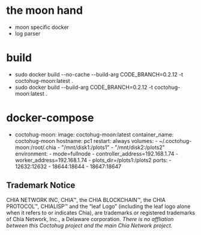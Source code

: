 # the moon hand
- moon specific docker
- log parser

# build
- sudo docker build --no-cache --build-arg CODE_BRANCH=0.2.12 -t coctohug-moon:latest .
- sudo docker build --build-arg CODE_BRANCH=0.2.12 -t coctohug-moon:latest .

# docker-compose
- coctohug-moon: 
        image: coctohug-moon:latest 
        container_name: coctohug-moon
        hostname: pc1 
        restart: always 
        volumes: 
            - ~/.coctohug-moon:/root/.chia 
            - "/mnt/disk1:/plots1" 
            - "/mnt/disk2:/plots2" 
        environment: 
            - mode=fullnode 
            - controller_address=192.168.1.74 
            - worker_address=192.168.1.74
            - plots_dir=/plots1:/plots2 
        ports: 
            - 12632:12632 
            - 18644:18644 
            - 18647:18647

## Trademark Notice
CHIA NETWORK INC, CHIA™, the CHIA BLOCKCHAIN™, the CHIA PROTOCOL™, CHIALISP™ and the “leaf Logo” (including the leaf logo alone when it refers to or indicates Chia), are trademarks or registered trademarks of Chia Network, Inc., a Delaware corporation. *There is no affliation between this Coctohug project and the main Chia Network project.*
 
 
 
 
